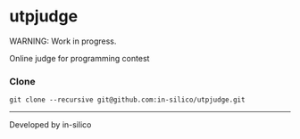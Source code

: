 # utpjudge


WARNING: Work in progress.

Online judge for programming contest

### Clone

    git clone --recursive git@github.com:in-silico/utpjudge.git


-------
Developed by in-silico
